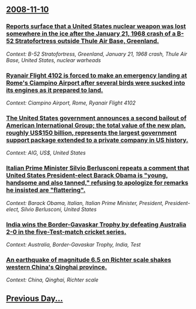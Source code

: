 ## [2008-11-10](/news/2008/11/10/index.md)

### [ Reports surface that a United States nuclear weapon was lost somewhere in the ice after the January 21, 1968 crash of a B-52 Stratofortress outside Thule Air Base, Greenland. ](/news/2008/11/10/reports-surface-that-a-united-states-nuclear-weapon-was-lost-somewhere-in-the-ice-after-the-january-21-1968-crash-of-a-b-52-stratofortress.md)
_Context: B-52 Stratofortress, Greenland, January 21, 1968 crash, Thule Air Base, United States, nuclear warheads_

### [ Ryanair Flight 4102 is forced to make an emergency landing at Rome's Ciampino Airport after several birds were sucked into its engines as it prepared to land. ](/news/2008/11/10/ryanair-flight-4102-is-forced-to-make-an-emergency-landing-at-rome-s-ciampino-airport-after-several-birds-were-sucked-into-its-engines-as-i.md)
_Context: Ciampino Airport, Rome, Ryanair Flight 4102_

### [ The United States government announces a second bailout of American International Group; the total value of the new plan, roughly US$150 billion, represents the largest government support package extended to a private company in US history.](/news/2008/11/10/the-united-states-government-announces-a-second-bailout-of-american-international-group-the-total-value-of-the-new-plan-roughly-us-150-bi.md)
_Context: AIG, US$, United States_

### [ Italian Prime Minister Silvio Berlusconi repeats a comment that United States President-elect Barack Obama is "young, handsome and also tanned," refusing to apologize for remarks he insisted are "flattering". ](/news/2008/11/10/italian-prime-minister-silvio-berlusconi-repeats-a-comment-that-united-states-president-elect-barack-obama-is-young-handsome-and-also-tan.md)
_Context: Barack Obama, Italian, Italian Prime Minister, President, President-elect, Silvio Berlusconi, United States_

### [ India wins the Border-Gavaskar Trophy by defeating Australia 2-0 in the five-Test-match cricket series. ](/news/2008/11/10/india-wins-the-border-gavaskar-trophy-by-defeating-australia-2-0-in-the-five-test-match-cricket-series.md)
_Context: Australia, Border-Gavaskar Trophy, India, Test_

### [ An earthquake of magnitude 6.5 on Richter scale shakes western China's Qinghai province. ](/news/2008/11/10/an-earthquake-of-magnitude-6-5-on-richter-scale-shakes-western-china-s-qinghai-province.md)
_Context: China, Qinghai, Richter scale_

## [Previous Day...](/news/2008/11/9/index.md)

